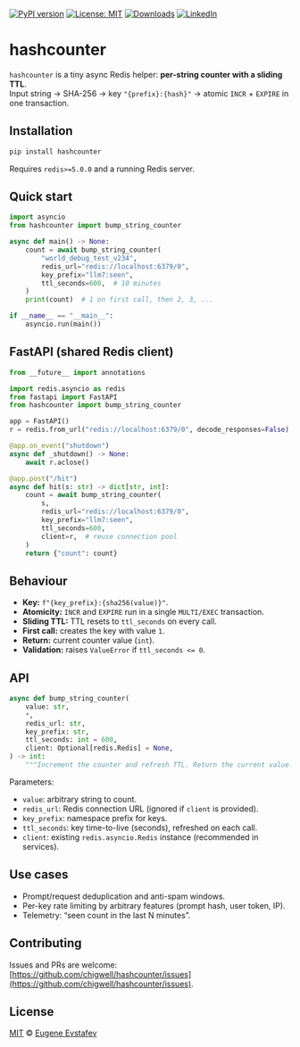 [![PyPI version](https://badge.fury.io/py/hashcounter.svg)](https://badge.fury.io/py/hashcounter)
[![License: MIT](https://img.shields.io/badge/License-MIT-green.svg)](https://opensource.org/licenses/MIT)
[![Downloads](https://static.pepy.tech/badge/hashcounter)](https://pepy.tech/project/hashcounter)
[![LinkedIn](https://img.shields.io/badge/LinkedIn-blue)](https://www.linkedin.com/in/eugene-evstafev-716669181/)

# hashcounter

`hashcounter` is a tiny async Redis helper: **per-string counter with a sliding TTL**.  
Input string → SHA-256 → key `"{prefix}:{hash}"` → atomic `INCR` + `EXPIRE` in one transaction.

## Installation

```bash
pip install hashcounter
````

Requires `redis>=5.0.0` and a running Redis server.

## Quick start

```python
import asyncio
from hashcounter import bump_string_counter

async def main() -> None:
    count = await bump_string_counter(
        "world_debug_test_v234",
        redis_url="redis://localhost:6379/0",
        key_prefix="llm7:seen",
        ttl_seconds=600,  # 10 minutes
    )
    print(count)  # 1 on first call, then 2, 3, ...

if __name__ == "__main__":
    asyncio.run(main())
```

## FastAPI (shared Redis client)

```python
from __future__ import annotations

import redis.asyncio as redis
from fastapi import FastAPI
from hashcounter import bump_string_counter

app = FastAPI()
r = redis.from_url("redis://localhost:6379/0", decode_responses=False)

@app.on_event("shutdown")
async def _shutdown() -> None:
    await r.aclose()

@app.post("/hit")
async def hit(s: str) -> dict[str, int]:
    count = await bump_string_counter(
        s,
        redis_url="redis://localhost:6379/0",
        key_prefix="llm7:seen",
        ttl_seconds=600,
        client=r,  # reuse connection pool
    )
    return {"count": count}
```

## Behaviour

* **Key:** `f"{key_prefix}:{sha256(value)}"`.
* **Atomicity:** `INCR` and `EXPIRE` run in a single `MULTI/EXEC` transaction.
* **Sliding TTL:** TTL resets to `ttl_seconds` on every call.
* **First call:** creates the key with value `1`.
* **Return:** current counter value (`int`).
* **Validation:** raises `ValueError` if `ttl_seconds <= 0`.

## API

```python
async def bump_string_counter(
    value: str,
    *,
    redis_url: str,
    key_prefix: str,
    ttl_seconds: int = 600,
    client: Optional[redis.Redis] = None,
) -> int:
    """Increment the counter and refresh TTL. Return the current value."""
```

Parameters:

* `value`: arbitrary string to count.
* `redis_url`: Redis connection URL (ignored if `client` is provided).
* `key_prefix`: namespace prefix for keys.
* `ttl_seconds`: key time-to-live (seconds), refreshed on each call.
* `client`: existing `redis.asyncio.Redis` instance (recommended in services).

## Use cases

* Prompt/request deduplication and anti-spam windows.
* Per-key rate limiting by arbitrary features (prompt hash, user token, IP).
* Telemetry: “seen count in the last N minutes”.

## Contributing

Issues and PRs are welcome: [https://github.com/chigwell/hashcounter/issues](https://github.com/chigwell/hashcounter/issues).

## License

[MIT](LICENSE) © [Eugene Evstafev](https://www.linkedin.com/in/eugene-evstafev-716669181/)

